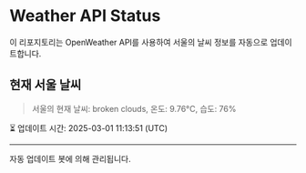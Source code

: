 
# Weather API Status

이 리포지토리는 OpenWeather API를 사용하여 서울의 날씨 정보를 자동으로 업데이트합니다.

## 현재 서울 날씨
> 서울의 현재 날씨: broken clouds, 온도: 9.76°C, 습도: 76%

⏳ 업데이트 시간: 2025-03-01 11:13:51 (UTC)

---
자동 업데이트 봇에 의해 관리됩니다.
